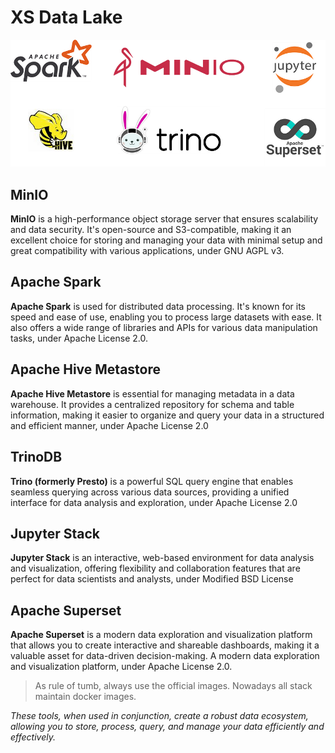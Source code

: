 # XS Data Lake

![Data Lake Stack](doc/xs-data-lake-stack.png)

## MinIO

**MinIO** is a high-performance object storage server that ensures scalability and data security. It's open-source and S3-compatible, making it an excellent choice for storing and managing your data with minimal setup and great compatibility with various applications, under GNU AGPL v3.

## Apache Spark

**Apache Spark** is used for distributed data processing. It's known for its speed and ease of use, enabling you to process large datasets with ease. It also offers a wide range of libraries and APIs for various data manipulation tasks, under Apache License 2.0.

## Apache Hive Metastore

**Apache Hive Metastore** is essential for managing metadata in a data warehouse. It provides a centralized repository for schema and table information, making it easier to organize and query your data in a structured and efficient manner, under Apache License 2.0

## TrinoDB

**Trino (formerly Presto)** is a powerful SQL query engine that enables seamless querying across various data sources, providing a unified interface for data analysis and exploration, under Apache License 2.0

## Jupyter Stack

**Jupyter Stack** is an interactive, web-based environment for data analysis and visualization, offering flexibility and collaboration features that are perfect for data scientists and analysts, under Modified BSD License

## Apache Superset

**Apache Superset** is a modern data exploration and visualization platform that allows you to create interactive and shareable dashboards, making it a valuable asset for data-driven decision-making.
A modern data exploration and visualization platform, under Apache License 2.0.

> As rule of tumb, always use the official images. Nowadays all stack maintain docker images.

*These tools, when used in conjunction, create a robust data ecosystem, allowing you to store, process, query, and manage your data efficiently and effectively.*
